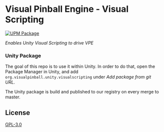 # Visual Pinball Engine - Visual Scripting

[![UPM Package](https://img.shields.io/npm/v/org.visualpinball.unity.visualscripting?label=org.visualpinball.unity.visualscripting&registry_uri=https://registry.visualpinball.org&color=%2333cf57&logo=unity&style=flat)](https://registry.visualpinball.org/-/web/detail/org.visualpinball.unity.visualscripting)

*Enables Unity Visual Scripting to drive VPE*

### Unity Package

The goal of this repo is to use it within Unity. In order to do that, open the
Package Manager in Unity, and add `org.visualpinball.unity.visualscripting` under
*Add package from git URL*.

The Unity package is build and published to our registry on every merge to master.

## License

[GPL-3.0](LICENSE)
